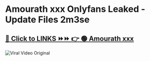 
 # Amourath xxx Onlyfans Leaked - Update Files 2m3se

## <h2><a href="https://clipsfans.com/Amourath_xxx&ref=git">🔗 Click to LINKS ⏩⏩ 👉 🟢 Amourath xxx </a></h2>

<a href="https://clipsfans.com/Amourath_xxx&ref=git" rel="nofollow" data-target="animated-image.originalLink"><img src="https://i.ibb.co.com/xMMVF88/686577567.gif" alt="Viral Video Original" style="max-width: 100%; display: inline-block;" data-target="animated-image.originalImage"></a>

